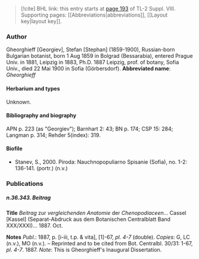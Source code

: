 > [!cite] BHL link: this entry starts at [page 193](https://www.biodiversitylibrary.org/page/33258671) of TL-2 Suppl. VIII.
> Supporting pages: [[Abbreviations|abbreviations]], [[Layout key|layout key]].

### Author

Gheorghieff \[Georgiev\], Stefan \[Stephan\] (1859-1900), Russian-born Bulgarian botanist, born 1 Aug 1859 in Bolgrad (Bessarabia), entered Prague Univ. in 1881, Leipzig in 1883, Ph.D. 1887 Leipzig, prof. of botany, Sofia Univ., died 22 Mai 1900 in Sofia (Görbersdorf). 
**Abbreviated name**: *Gheorghieff*

#### Herbarium and types

Unknown.

#### Bibliography and biography

APN p. 223 (as "Georgiev"); Barnhart 2: 43; BN p. 174; CSP 15: 284; Langman p. 314; Rehder 5(index): 319.

#### Biofile

- Stanev, S., 2000. Piroda: Nauchnopopuliarno Spisanie (Sofia), no. 1-2: 136-141. (portr.) (n.v.)

### Publications

##### n.36.343. Beitrag

**Title**
*Beitrag* zur *vergleichenden Anatomie* der *Chenopodiaceen*... Cassel \[Kassel\] (Separat-Abdruck aus dem Botanischen Centralblatt Band XXX/XXXI)... 1887. Oct.

**Notes**
*Publ*.: 1887, p. \[i-iii, t.p. & vita\], \[1\]-67, *pl. 4-7* (double). *Copies*: G, LC (n.v.), MO (n.v.). – Reprinted and to be cited from Bot. Centralbl. 30/31: 1-67, *pl*. *4-7*. 1887.
*Note*: This is Gheorghieff's Inaugural Dissertation.


